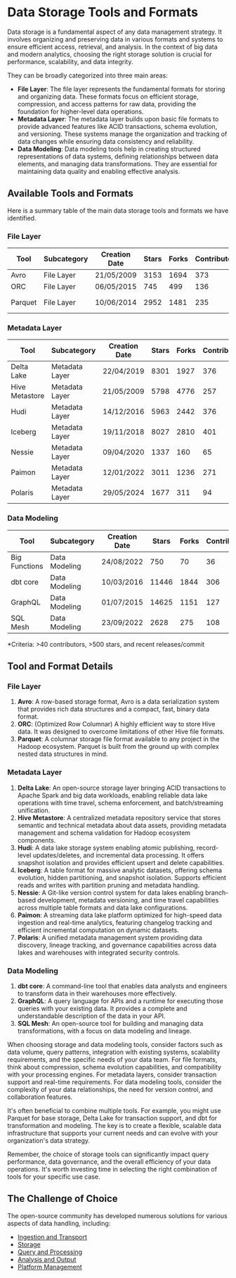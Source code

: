 # Data Storage Tools and Formats

Data storage is a fundamental aspect of any data management strategy. It involves organizing and preserving data in various formats and systems to ensure efficient access, retrieval, and analysis. In the context of big data and modern analytics, choosing the right storage solution is crucial for performance, scalability, and data integrity.

They can be broadly categorized into three main areas:
- **File Layer**: The file layer represents the fundamental formats for storing and organizing data. These formats focus on efficient storage, compression, and access patterns for raw data, providing the foundation for higher-level data operations.
- **Metadata Layer**: The metadata layer builds upon basic file formats to provide advanced features like ACID transactions, schema evolution, and versioning. These systems manage the organization and tracking of data changes while ensuring data consistency and reliability.
- **Data Modeling**: Data modeling tools help in creating structured representations of data systems, defining relationships between data elements, and managing data transformations. They are essential for maintaining data quality and enabling effective analysis.

## Available Tools and Formats

Here is a summary table of the main data storage tools and formats we have identified.

### File Layer

| Tool | Subcategory | Creation Date | Stars | Forks | Contributors | Last Release | Latest Commit | Meets Criteria* | Link |
|---|---|---|---|---|---|---|---|---|---|
| Avro | File Layer | 21/05/2009 | 3153 | 1694 | 373 | 05/08/2024 | 22/09/2025 | Yes | https://github.com/apache/avro |
| ORC | File Layer | 06/05/2015 | 745 | 499 | 136 | 01/10/2025 | 01/10/2025 | Yes | https://github.com/apache/orc |
| Parquet | File Layer | 10/06/2014 | 2952 | 1481 | 235 | 03/09/2025 | 30/09/2025 | Yes | https://github.com/apache/parquet-mr |

### Metadata Layer

| Tool | Subcategory | Creation Date | Stars | Forks | Contributors | Last Release | Latest Commit | Meets Criteria* | Link |
|---|---|---|---|---|---|---|---|---|---|
| Delta Lake | Metadata Layer | 22/04/2019 | 8301 | 1927 | 376 | 09/06/2025 | 01/10/2025 | Yes | https://github.com/delta-io/delta |
| Hive Metastore | Metadata Layer | 21/05/2009 | 5798 | 4776 | 257 | N/A | 01/10/2025 | Yes | https://github.com/apache/hive |
| Hudi | Metadata Layer | 14/12/2016 | 5963 | 2442 | 376 | 02/05/2025 | 01/10/2025 | Yes | https://github.com/apache/hudi |
| Iceberg | Metadata Layer | 19/11/2018 | 8027 | 2810 | 401 | 11/09/2025 | 01/10/2025 | Yes | https://github.com/apache/iceberg |
| Nessie | Metadata Layer | 09/04/2020 | 1337 | 160 | 65 | 24/09/2025 | 01/10/2025 | Yes | https://github.com/projectnessie/nessie |
| Paimon | Metadata Layer | 12/01/2022 | 3011 | 1236 | 271 | N/A | 30/09/2025 | Yes | https://github.com/apache/paimon |
| Polaris | Metadata Layer | 29/05/2024 | 1677 | 311 | 94 | 19/09/2025 | 01/10/2025 | Yes | https://github.com/apache/polaris |

### Data Modeling

| Tool | Subcategory | Creation Date | Stars | Forks | Contributors | Last Release | Latest Commit | Meets Criteria* | Link |
|---|---|---|---|---|---|---|---|---|---|
| Big Functions | Data Modeling | 24/08/2022 | 750 | 70 | 36 | 15/05/2025 | 26/05/2025 | No | https://github.com/unytics/bigfunctions |
| dbt core | Data Modeling | 10/03/2016 | 11446 | 1844 | 306 | 01/10/2025 | 01/10/2025 | Yes | https://github.com/dbt-labs/dbt-core |
| GraphQL | Data Modeling | 01/07/2015 | 14625 | 1151 | 127 | 04/09/2025 | 04/09/2025 | Yes | https://github.com/graphql/graphql-spec |
| SQL Mesh | Data Modeling | 23/09/2022 | 2628 | 275 | 108 | 29/09/2025 | 01/10/2025 | Yes | https://github.com/TobikoData/sqlmesh |

*Criteria: >40 contributors, >500 stars, and recent releases/commit

## Tool and Format Details

### File Layer

1. **Avro**: A row-based storage format, Avro is a data serialization system that provides rich data structures and a compact, fast, binary data format.
2. **ORC**: (Optimized Row Columnar) A highly efficient way to store Hive data. It was designed to overcome limitations of other Hive file formats.
3. **Parquet**: A columnar storage file format available to any project in the Hadoop ecosystem. Parquet is built from the ground up with complex nested data structures in mind.

### Metadata Layer

1. **Delta Lake**: An open-source storage layer bringing ACID transactions to Apache Spark and big data workloads, enabling reliable data lake operations with time travel, schema enforcement, and batch/streaming unification.
2. **Hive Metastore**: A centralized metadata repository service that stores semantic and technical metadata about data assets, providing metadata management and schema validation for Hadoop ecosystem components.
3. **Hudi**: A data lake storage system enabling atomic publishing, record-level updates/deletes, and incremental data processing. It offers snapshot isolation and provides efficient upsert and delete capabilities.
4. **Iceberg**: A table format for massive analytic datasets, offering schema evolution, hidden partitioning, and snapshot isolation. Supports efficient reads and writes with partition pruning and metadata handling.
5. **Nessie**: A Git-like version control system for data lakes enabling branch-based development, metadata versioning, and time travel capabilities across multiple table formats and data lake configurations.
6. **Paimon**: A streaming data lake platform optimized for high-speed data ingestion and real-time analytics, featuring changelog tracking and efficient incremental computation on dynamic datasets.
7. **Polaris**: A unified metadata management system providing data discovery, lineage tracking, and governance capabilities across data lakes and warehouses with integrated security controls.

### Data Modeling

1. **dbt core**: A command-line tool that enables data analysts and engineers to transform data in their warehouses more effectively.
2. **GraphQL**: A query language for APIs and a runtime for executing those queries with your existing data. It provides a complete and understandable description of the data in your API.
3. **SQL Mesh**: An open-source tool for building and managing data transformations, with a focus on data modeling and lineage.

When choosing storage and data modeling tools, consider factors such as data volume, query patterns, integration with existing systems, scalability requirements, and the specific needs of your data team. For file formats, think about compression, schema evolution capabilities, and compatibility with your processing engines. For metadata layers, consider transaction support and real-time requirements. For data modeling tools, consider the complexity of your data relationships, the need for version control, and collaboration features.

It's often beneficial to combine multiple tools. For example, you might use Parquet for base storage, Delta Lake for transaction support, and dbt for transformation and modeling. The key is to create a flexible, scalable data infrastructure that supports your current needs and can evolve with your organization's data strategy.

Remember, the choice of storage tools can significantly impact query performance, data governance, and the overall efficiency of your data operations. It's worth investing time in selecting the right combination of tools for your specific use case.

## The Challenge of Choice
The open-source community has developed numerous solutions for various aspects of data handling, including:
- [Ingestion and Transport](01.ingestion_and_transport.md)
- [Storage](02.storage.md)
- [Query and Processing](03.query_and_processing.md)
- [Analysis and Output](04.analysis_and_output.md)
- [Platform Management](05.platform_management.md)